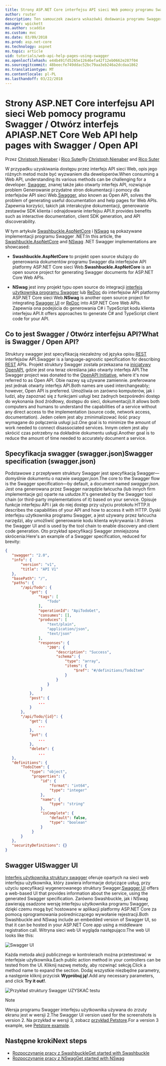```yaml
---
title: Strony ASP.NET Core interfejsu API sieci Web pomocy programu Swagger / Otwórz interfejs API
author: rsuter
description: Ten samouczek zawiera wskazówki dodawania programu Swagger do generowania dokumentacji i strony dla aplikacji interfejsu API sieci Web pomocy.
manager: wpickett
ms.author: scaddie
ms.custom: mvc
ms.date: 03/09/2018
ms.prod: asp.net-core
ms.technology: aspnet
ms.topic: article
uid: tutorials/web-api-help-pages-using-swagger
ms.openlocfilehash: e44b491fd5265e12646efa42f12eb0662e287f04
ms.sourcegitcommit: 48beecfe749ddac52bc79aa3eb246a2dcdaa1862
ms.translationtype: MT
ms.contentlocale: pl-PL
ms.lasthandoff: 03/22/2018
---
```

# <a name="aspnet-core-web-api-help-pages-with-swagger--open-api"></a><span data-ttu-id="7435e-103">Strony ASP.NET Core interfejsu API sieci Web pomocy programu Swagger / Otwórz interfejs API</span><span class="sxs-lookup"><span data-stu-id="7435e-103">ASP.NET Core Web API help pages with Swagger / Open API</span></span>

<span data-ttu-id="7435e-104">Przez [Christoph Nienaber](https://twitter.com/zuckerthoben) i [Rico Suter](http://rsuter.com)</span><span class="sxs-lookup"><span data-stu-id="7435e-104">By [Christoph Nienaber](https://twitter.com/zuckerthoben) and [Rico Suter](http://rsuter.com)</span></span>

<span data-ttu-id="7435e-105">W przypadku uzyskiwania dostępu przez interfejs API sieci Web, opis jego różnych metod może być wyzwaniem dla deweloperów.</span><span class="sxs-lookup"><span data-stu-id="7435e-105">When consuming a Web API, understanding its various methods can be challenging for a developer.</span></span> <span data-ttu-id="7435e-106">[Swagger](https://swagger.io/), znanej także jako otwarty interfejs API, rozwiązuje problem Generowanie przydatne stron dokumentacji i pomocy dla interfejsów API sieci Web.</span><span class="sxs-lookup"><span data-stu-id="7435e-106">[Swagger](https://swagger.io/), also known as Open API, solves the problem of generating useful documentation and help pages for Web APIs.</span></span> <span data-ttu-id="7435e-107">Zapewnia korzyści, takich jak interakcyjne dokumentacji, generowanie zestawów SDK klienta i odnajdowanie interfejsu API.</span><span class="sxs-lookup"><span data-stu-id="7435e-107">It provides benefits such as interactive documentation, client SDK generation, and API discoverability.</span></span>

<span data-ttu-id="7435e-108">W tym artykule [Swashbuckle.AspNetCore](https://github.com/domaindrivendev/Swashbuckle.AspNetCore) i [NSwag](https://github.com/RSuter/NSwag) są pokazywane implementacji programu Swagger .NET:</span><span class="sxs-lookup"><span data-stu-id="7435e-108">In this article, the [Swashbuckle.AspNetCore](https://github.com/domaindrivendev/Swashbuckle.AspNetCore) and [NSwag](https://github.com/RSuter/NSwag) .NET Swagger implementations are showcased:</span></span>

* <span data-ttu-id="7435e-109">**Swashbuckle.AspNetCore** to projekt open source służący do generowania dokumentów programu Swagger dla interfejsów API platformy ASP.NET Core sieci Web.</span><span class="sxs-lookup"><span data-stu-id="7435e-109">**Swashbuckle.AspNetCore** is an open source project for generating Swagger documents for ASP.NET Core Web APIs.</span></span>

* <span data-ttu-id="7435e-110">**NSwag** jest inny projekt typu open source do integracji [interfejs użytkownika programu Swagger](https://swagger.io/swagger-ui/) lub [ReDoc](https://github.com/Rebilly/ReDoc) do interfejsów API platformy ASP.NET Core sieci Web.</span><span class="sxs-lookup"><span data-stu-id="7435e-110">**NSwag** is another open source project for integrating [Swagger UI](https://swagger.io/swagger-ui/) or [ReDoc](https://github.com/Rebilly/ReDoc) into ASP.NET Core Web APIs.</span></span> <span data-ttu-id="7435e-111">Zapewnia ona podejścia do generowania C# i TypeScript kodu klienta interfejsu API.</span><span class="sxs-lookup"><span data-stu-id="7435e-111">It offers approaches to generate C# and TypeScript client code for your API.</span></span>

## <a name="what-is-swagger--open-api"></a><span data-ttu-id="7435e-112">Co to jest Swagger / Otwórz interfejsu API?</span><span class="sxs-lookup"><span data-stu-id="7435e-112">What is Swagger / Open API?</span></span>

<span data-ttu-id="7435e-113">Struktury swagger jest specyfikacją niezależny od języka opisu [REST](https://en.wikipedia.org/wiki/Representational_state_transfer) interfejsów API.</span><span class="sxs-lookup"><span data-stu-id="7435e-113">Swagger is a language-agnostic specification for describing [REST](https://en.wikipedia.org/wiki/Representational_state_transfer) APIs.</span></span> <span data-ttu-id="7435e-114">Projekt struktury Swagger została przekazana na [inicjatywy OpenAPI](https://www.openapis.org/), gdzie jest ona teraz określana jako otwarty interfejs API.</span><span class="sxs-lookup"><span data-stu-id="7435e-114">The Swagger project was donated to the [OpenAPI Initiative](https://www.openapis.org/), where it's now referred to as Open API.</span></span> <span data-ttu-id="7435e-115">Obie nazwy są używane zamiennie. preferowane jest jednak otwarty interfejs API.</span><span class="sxs-lookup"><span data-stu-id="7435e-115">Both names are used interchangeably; however, Open API is preferred.</span></span> <span data-ttu-id="7435e-116">Umożliwia on zarówno komputerów, jak i ludzi, aby zapoznać się z funkcjami usługi bez żadnych bezpośredni dostęp do wykonania (kod źródłowy, dostępu do sieci, dokumentacji).</span><span class="sxs-lookup"><span data-stu-id="7435e-116">It allows both computers and humans to understand the capabilities of a service without any direct access to the implementation (source code, network access, documentation).</span></span> <span data-ttu-id="7435e-117">Jeden celem jest aby zminimalizować ilość pracy wymagane do połączenia usługi już.</span><span class="sxs-lookup"><span data-stu-id="7435e-117">One goal is to minimize the amount of work needed to connect disassociated services.</span></span> <span data-ttu-id="7435e-118">Innym celem jest aby skrócić czas potrzebny na dokładnie dokumentu usługi.</span><span class="sxs-lookup"><span data-stu-id="7435e-118">Another goal is to reduce the amount of time needed to accurately document a service.</span></span>

## <a name="swagger-specification-swaggerjson"></a><span data-ttu-id="7435e-119">Specyfikacja swagger (swagger.json)</span><span class="sxs-lookup"><span data-stu-id="7435e-119">Swagger specification (swagger.json)</span></span>

<span data-ttu-id="7435e-120">Podstawowe z przepływem struktury Swagger jest specyfikacją Swagger&mdash;domyślnie dokumentu o nazwie *swagger.json*.</span><span class="sxs-lookup"><span data-stu-id="7435e-120">The core to the Swagger flow is the Swagger specification&mdash;by default, a document named *swagger.json*.</span></span> <span data-ttu-id="7435e-121">Jest ona generowana przez Swagger narzędzie łańcucha (lub innych firm implementacje go) oparte na usłudze.</span><span class="sxs-lookup"><span data-stu-id="7435e-121">It's generated by the Swagger tool chain (or third-party implementations of it) based on your service.</span></span> <span data-ttu-id="7435e-122">Opisuje funkcje interfejsu API i jak do niej dostęp przy użyciu protokołu HTTP.</span><span class="sxs-lookup"><span data-stu-id="7435e-122">It describes the capabilities of your API and how to access it with HTTP.</span></span> <span data-ttu-id="7435e-123">Dyski interfejsu użytkownika programu Swagger, a jest używany przez łańcucha narzędzi, aby umożliwić generowanie kodu klienta wykrywania i.</span><span class="sxs-lookup"><span data-stu-id="7435e-123">It drives the Swagger UI and is used by the tool chain to enable discovery and client code generation.</span></span> <span data-ttu-id="7435e-124">Oto przykład specyfikacji Swagger zmniejszona skrócenia:</span><span class="sxs-lookup"><span data-stu-id="7435e-124">Here's an example of a Swagger specification, reduced for brevity:</span></span>

```json
{
   "swagger": "2.0",
   "info": {
       "version": "v1",
       "title": "API V1"
   },
   "basePath": "/",
   "paths": {
       "/api/Todo": {
           "get": {
               "tags": [
                   "Todo"
               ],
               "operationId": "ApiTodoGet",
               "consumes": [],
               "produces": [
                   "text/plain",
                   "application/json",
                   "text/json"
               ],
               "responses": {
                   "200": {
                       "description": "Success",
                       "schema": {
                           "type": "array",
                           "items": {
                               "$ref": "#/definitions/TodoItem"
                           }
                       }
                   }
                }
           },
           "post": {
               ...
           }
       },
       "/api/Todo/{id}": {
           "get": {
               ...
           },
           "put": {
               ...
           },
           "delete": {
               ...
   },
   "definitions": {
       "TodoItem": {
           "type": "object",
            "properties": {
                "id": {
                    "format": "int64",
                    "type": "integer"
                },
                "name": {
                    "type": "string"
                },
                "isComplete": {
                    "default": false,
                    "type": "boolean"
                }
            }
       }
   },
   "securityDefinitions": {}
}
```

## <a name="swagger-ui"></a><span data-ttu-id="7435e-125">Swagger UI</span><span class="sxs-lookup"><span data-stu-id="7435e-125">Swagger UI</span></span>

<span data-ttu-id="7435e-126">[Interfejs użytkownika struktury swagger](https://swagger.io/swagger-ui/) oferuje opartych na sieci web interfejsu użytkownika, który zawiera informacje dotyczące usług, przy użyciu specyfikacji wygenerowanego struktury Swagger.</span><span class="sxs-lookup"><span data-stu-id="7435e-126">[Swagger UI](https://swagger.io/swagger-ui/) offers a web-based UI that provides information about the service, using the generated Swagger specification.</span></span> <span data-ttu-id="7435e-127">Zarówno Swashbuckle, jak i NSwag zawierają osadzone wersję interfejsu użytkownika programu Swagger, dzięki czemu mogą być hostowane w aplikacji platformy ASP.NET Core za pomocą oprogramowania pośredniczącego wywołanie rejestracji.</span><span class="sxs-lookup"><span data-stu-id="7435e-127">Both Swashbuckle and NSwag include an embedded version of Swagger UI, so that it can be hosted in your ASP.NET Core app using a middleware registration call.</span></span> <span data-ttu-id="7435e-128">Witryna sieci web UI wygląda następująco:</span><span class="sxs-lookup"><span data-stu-id="7435e-128">The web UI looks like this:</span></span>

![Swagger UI](web-api-help-pages-using-swagger/_static/swagger-ui.png)

<span data-ttu-id="7435e-130">Każda metoda akcji publicznego w kontrolerach można przetestować w interfejsie użytkownika.</span><span class="sxs-lookup"><span data-stu-id="7435e-130">Each public action method in your controllers can be tested from the UI.</span></span> <span data-ttu-id="7435e-131">Kliknij nazwę metody, aby rozwinąć sekcję.</span><span class="sxs-lookup"><span data-stu-id="7435e-131">Click a method name to expand the section.</span></span> <span data-ttu-id="7435e-132">Dodaj wszystkie niezbędne parametry, a następnie kliknij przycisk **Wypróbuj ją!**.</span><span class="sxs-lookup"><span data-stu-id="7435e-132">Add any necessary parameters, and click **Try it out!**.</span></span>

![Przykład struktury Swagger UZYSKAĆ testu](web-api-help-pages-using-swagger/_static/get-try-it-out.png)

> [!NOTE]
> <span data-ttu-id="7435e-134">Wersja programu Swagger interfejsu użytkownika używana do zrzuty ekranu jest w wersji 2.</span><span class="sxs-lookup"><span data-stu-id="7435e-134">The Swagger UI version used for the screenshots is version 2.</span></span> <span data-ttu-id="7435e-135">Na przykład w wersji 3, zobacz [przykład Petstore](http://petstore.swagger.io/).</span><span class="sxs-lookup"><span data-stu-id="7435e-135">For a version 3 example, see [Petstore example](http://petstore.swagger.io/).</span></span>

## <a name="next-steps"></a><span data-ttu-id="7435e-136">Następne kroki</span><span class="sxs-lookup"><span data-stu-id="7435e-136">Next steps</span></span>

* [<span data-ttu-id="7435e-137">Rozpoczynanie pracy z Swashbuckle</span><span class="sxs-lookup"><span data-stu-id="7435e-137">Get started with Swashbuckle</span></span>](xref:tutorials/get-started-with-swashbuckle)
* [<span data-ttu-id="7435e-138">Rozpoczynanie pracy z NSwag</span><span class="sxs-lookup"><span data-stu-id="7435e-138">Get started with NSwag</span></span>](xref:tutorials/get-started-with-nswag)
